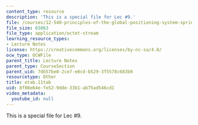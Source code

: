 ```yaml
---
content_type: resource
description: 'This is a special file for Lec #9.'
file: /courses/12-540-principles-of-the-global-positioning-system-spring-2012/8f08e64efe529dde33b1ab75ad546cd1_etab.11tab
file_size: 65063
file_type: application/octet-stream
learning_resource_types:
- Lecture Notes
license: https://creativecommons.org/licenses/by-nc-sa/4.0/
ocw_type: OCWFile
parent_title: Lecture Notes
parent_type: CourseSection
parent_uid: 7db57be8-2ce7-e0cd-b529-3f5578c683b0
resourcetype: Other
title: etab.11tab
uid: 8f08e64e-fe52-9dde-33b1-ab75ad546cd1
video_metadata:
  youtube_id: null
---
```

This is a special file for Lec #9.